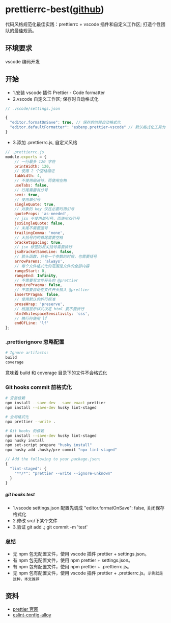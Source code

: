 # prettierrc-best([github](https://github.com/luozyiii/prettierrc-best))

代码风格规范化最佳实践：prettierrc + vscode 插件和自定义工作区; 打造个性团队的最佳规范。

## 环境要求

vscode 编码开发

## 开始

-   1.安装 vscode 插件 Prettier - Code formatter
-   2.vscode 自定义工作区; 保存时自动格式化

```js
// .vscode/settings.json

{
  "editor.formatOnSave": true, // 保存的时候自动格式化
  "editor.defaultFormatter": "esbenp.prettier-vscode" // 默认格式化工具为 prettier
}
```

-   3.添加 .prettierrc.js, 自定义风格

```js
// .prettierrc.js
module.exports = {
    // 一行最多 120 字符
    printWidth: 120,
    // 使用 2 个空格缩进
    tabWidth: 4,
    // 不使用缩进符，而使用空格
    useTabs: false,
    // 行尾需要有分号
    semi: true,
    // 使用单引号
    singleQuote: true,
    // 对象的 key 仅在必要时用引号
    quoteProps: 'as-needed',
    // jsx 不使用单引号，而使用双引号
    jsxSingleQuote: false,
    // 末尾不需要逗号
    trailingComma: 'none',
    // 大括号内的首尾需要空格
    bracketSpacing: true,
    // jsx 标签的反尖括号需要换行
    jsxBracketSameLine: false,
    // 箭头函数，只有一个参数的时候，也需要括号
    arrowParens: 'always',
    // 每个文件格式化的范围是文件的全部内容
    rangeStart: 0,
    rangeEnd: Infinity,
    // 不需要写文件开头的 @prettier
    requirePragma: false,
    // 不需要自动在文件开头插入 @prettier
    insertPragma: false,
    // 使用默认的折行标准
    proseWrap: 'preserve',
    // 根据显示样式决定 html 要不要折行
    htmlWhitespaceSensitivity: 'css',
    // 换行符使用 lf
    endOfLine: 'lf'
};
```

### .prettierignore 忽略配置

```bash
# Ignore artifacts:
build
coverage
```

意味着 build 和 coverage 目录下的文件不会格式化

### Git hooks commit 前格式化

```bash
# 安装依赖
npm install --save-dev --save-exact prettier
npm install --save-dev husky lint-staged

# 全局格式化
npx prettier --write .

# Git hooks 的依赖
npm install --save-dev husky lint-staged
npx husky install
npm set-script prepare "husky install"
npx husky add .husky/pre-commit "npx lint-staged"
```

```js
// Add the following to your package.json:
{
  "lint-staged": {
    "**/*": "prettier --write --ignore-unknown"
  }
}
```

##### git hooks test

-   1.vscode settings.json 配置先调成 "editor.formatOnSave": false, 关闭保存格式化
-   2.修改 src/下某个文件
-   3.验证 git add .; git commit -m 'test'

### 总结

-   无 npm 包无配置文件，使用 vscode 插件 prettier + settings.json。
-   有 npm 包无配置文件，使用 npm prettier + settings.json。
-   有 npm 包有配置文件，使用 npm prettier + .prettierrc.js。
-   无 npm 包有配置文件，使用 vscode 插件 prettier + .prettierrc.js。`示例就是这种，本文推荐`

## 资料

-   [prettier 官网](https://www.prettier.cn/docs/install.html)
-   [eslint-config-alloy](https://github.com/AlloyTeam/eslint-config-alloy)
